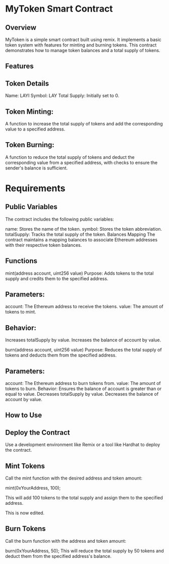 # MyToken Smart Contract

## Overview
MyToken is a simple smart contract built using remix. It implements a basic token system with features for minting and burning tokens. This contract demonstrates how to manage token balances and a total supply of tokens.


## Features
## Token Details

Name: LAYI
Symbol: LAY
Total Supply: Initially set to 0.
## Token Minting:
A function to increase the total supply of tokens and add the corresponding value to a specified address.

## Token Burning:
A function to reduce the total supply of tokens and deduct the corresponding value from a specified address, with checks to ensure the sender's balance is sufficient.


# Requirements
## Public Variables
The contract includes the following public variables:

name: Stores the name of the token.
symbol: Stores the token abbreviation.
totalSupply: Tracks the total supply of the token.
Balances Mapping
The contract maintains a mapping balances to associate Ethereum addresses with their respective token balances.

## Functions
mint(address account, uint256 value)
Purpose: Adds tokens to the total supply and credits them to the specified address.

## Parameters:
account: The Ethereum address to receive the tokens.
value: The amount of tokens to mint.

## Behavior:
Increases totalSupply by value.
Increases the balance of account by value.


burn(address account, uint256 value)
Purpose: Reduces the total supply of tokens and deducts them from the specified address.

## Parameters:
account: The Ethereum address to burn tokens from.
value: The amount of tokens to burn.
Behavior:
Ensures the balance of account is greater than or equal to value.
Decreases totalSupply by value.
Decreases the balance of account by value.

## How to Use
## Deploy the Contract
Use a development environment like Remix or a tool like Hardhat to deploy the contract.

## Mint Tokens
Call the mint function with the desired address and token amount:

mint(0xYourAddress, 100);

This will add 100 tokens to the total supply and assign them to the specified address.

This is now edited.

## Burn Tokens
Call the burn function with the address and token amount:

burn(0xYourAddress, 50);
This will reduce the total supply by 50 tokens and deduct them from the specified address's balance.
